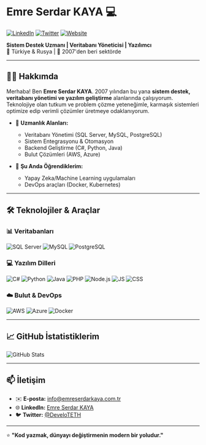 # Emre Serdar KAYA 💻

[![LinkedIn](https://img.shields.io/badge/LinkedIn-Emre_Serdar_KAYA-blue?style=flat&logo=linkedin)](LINKINIZ) 
[![Twitter](https://img.shields.io/badge/Twitter-@ESerdarKAYA-lightblue?style=flat&logo=twitter)](LINKINIZ)
[![Website](https://img.shields.io/badge/Website-www.emreserdarkaya.com.tr-green?style=flat&logo=google-chrome)](https://www.emreserdarkaya.com.tr)

**Sistem Destek Uzmanı | Veritabanı Yöneticisi | Yazılımcı**  
📍 Türkiye & Rusya | 🎂 2007'den beri sektörde

---

## 👨‍💻 Hakkımda

Merhaba! Ben **Emre Serdar KAYA**. 2007 yılından bu yana **sistem destek, veritabanı yönetimi ve yazılım geliştirme** alanlarında çalışıyorum. Teknolojiye olan tutkum ve problem çözme yeteneğimle, karmaşık sistemleri optimize edip verimli çözümler üretmeye odaklanıyorum.

- 🔧 **Uzmanlık Alanları:**  
  - Veritabanı Yönetimi (SQL Server, MySQL, PostgreSQL)  
  - Sistem Entegrasyonu & Otomasyon  
  - Backend Geliştirme (C#, Python, Java)  
  - Bulut Çözümleri (AWS, Azure)  

- 🌱 **Şu Anda Öğrendiklerim:**  
  - Yapay Zeka/Machine Learning uygulamaları  
  - DevOps araçları (Docker, Kubernetes)  

---

## 🛠️ Teknolojiler & Araçlar

### 📊 Veritabanları
![SQL Server](https://img.shields.io/badge/Microsoft_SQL_Server-CC2927?style=for-the-badge&logo=microsoft-sql-server&logoColor=white)
![MySQL](https://img.shields.io/badge/MySQL-4479A1?style=for-the-badge&logo=mysql&logoColor=white)
![PostgreSQL](https://img.shields.io/badge/PostgreSQL-4169E1?style=for-the-badge&logo=postgresql&logoColor=white)

### 💻 Yazılım Dilleri
![C#](https://img.shields.io/badge/C%23-239120?style=for-the-badge&logo=c-sharp&logoColor=white)
![Python](https://img.shields.io/badge/Python-3776AB?style=for-the-badge&logo=python&logoColor=white)
![Java](https://img.shields.io/badge/Java-007396?style=for-the-badge&logo=java&logoColor=white)
![PHP](https://img.shields.io/badge/PHP-004354?style=for-the-badge&logo=PHP&logoColor=white)
![Node.js](https://img.shields.io/badge/Node.js-006394?style=for-the-badge&logo=Node.js&logoColor=white)
![JS](https://img.shields.io/badge/JS-009334?style=for-the-badge&logo=JS&logoColor=white)
![CSS](https://img.shields.io/badge/CSS-004932?style=for-the-badge&logo=CSS&logoColor=white)

### ☁️ Bulut & DevOps
![AWS](https://img.shields.io/badge/AWS-232F3E?style=for-the-badge&logo=amazon-aws&logoColor=white)
![Azure](https://img.shields.io/badge/Azure-0089D6?style=for-the-badge&logo=microsoft-azure&logoColor=white)
![Docker](https://img.shields.io/badge/Docker-2496ED?style=for-the-badge&logo=docker&logoColor=white)

---

## 📈 GitHub İstatistiklerim

![GitHub Stats](https://github-readme-stats.vercel.app/api?username=DeveloTETH&show_icons=true&theme=radical&hide_title=true)

---

## 📫 İletişim

- ✉️ **E-posta:** [info@emreserdarkaya.com.tr](mailto:info@emreserdarkaya.com.tr)  
- 🌐 **LinkedIn:** [Emre Serdar KAYA](LINKINIZ)  
- 🐦 **Twitter:** [@DeveloTETH](LINKINIZ)  

---

⭐ **"Kod yazmak, dünyayı değiştirmenin modern bir yoludur."**
